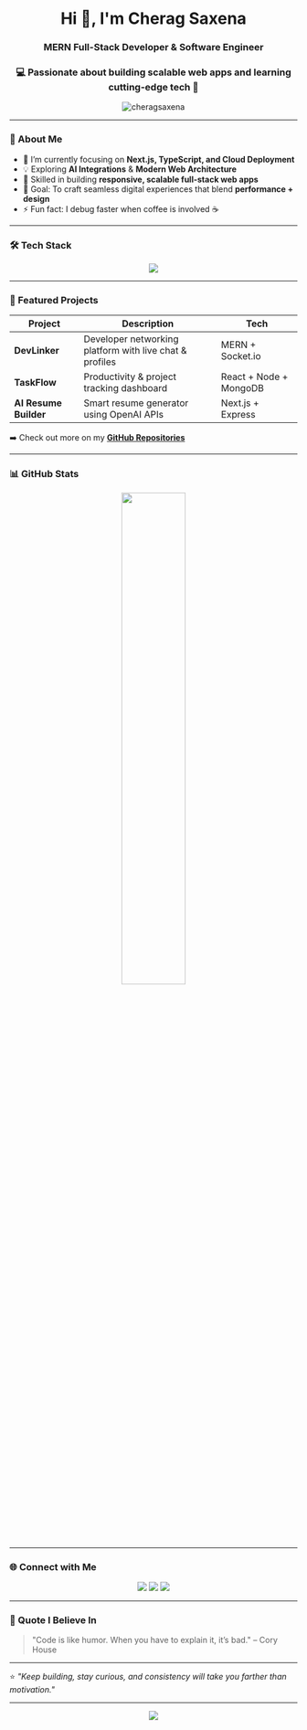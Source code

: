 <!-- 👋 Hi there -->
<h1 align="center">Hi 👋, I'm Cherag Saxena</h1>
<h3 align="center"> MERN Full-Stack Developer & Software Engineer</h3>
<h3 align="center">💻 Passionate about building scalable web apps and learning cutting-edge tech 🚀</h3>


<p align="center">
  <img src="https://komarev.com/ghpvc/?username=Cherag-16&label=Profile%20views&color=0e75b6&style=flat" alt="cheragsaxena" />
</p>

---

### 🧠 About Me

- 🌱 I’m currently focusing on **Next.js, TypeScript, and Cloud Deployment**
- 💡 Exploring **AI Integrations** & **Modern Web Architecture**
- 🧩 Skilled in building **responsive, scalable full-stack web apps**
- 🎯 Goal: To craft seamless digital experiences that blend **performance + design**
- ⚡ Fun fact: I debug faster when coffee is involved ☕

---

### 🛠️ Tech Stack

<p align="center">
  <!-- Languages -->
  <img src="https://skillicons.dev/icons?i=html,css,js,ts,react,nodejs,express,mongodb,tailwind,git,github,vscode" />
</p>

---

### 💼 Featured Projects

| Project | Description | Tech |
|----------|--------------|------|
| **DevLinker** | Developer networking platform with live chat & profiles | MERN + Socket.io |
| **TaskFlow** | Productivity & project tracking dashboard | React + Node + MongoDB |
| **AI Resume Builder** | Smart resume generator using OpenAI APIs | Next.js + Express |

➡️ Check out more on my [**GitHub Repositories**](https://github.com/Cherag-16?tab=repositories)

---

### 📊 GitHub Stats

<p align="center">
  <!-- <img width="47%" src="https://github-readme-stats.vercel.app/api?username=Cherag-16&show_icons=true&theme=tokyonight" /> -->
  <img width="47%" src="https://github-readme-streak-stats.herokuapp.com/?user=Cherag-16&theme=tokyonight" />
</p>

<!-- <p align="center">
  <img width="96%" src="https://github-readme-activity-graph.vercel.app/graph?username=Cherag-16&theme=tokyo-night" />
</p> -->
---

### 🌐 Connect with Me

<p align="center">
  <a href="https://www.linkedin.com/in/cherag-saxena-36415a2b8/" target="_blank"><img src="https://skillicons.dev/icons?i=linkedin" /></a>
  <a href="mailto:cheragsaxena16@gmail.com"><img src="https://skillicons.dev/icons?i=gmail" /></a>
  <a href="https://Cherag-16.github.io" target="_blank"><img src="https://skillicons.dev/icons?i=github" /></a>
</p>

---

### 💬 Quote I Believe In
> "Code is like humor. When you have to explain it, it’s bad." – Cory House

---

⭐️ *"Keep building, stay curious, and consistency will take you farther than motivation."*

---

<p align="center">
  <img src="https://capsule-render.vercel.app/api?type=waving&height=120&color=gradient&customColorList=0,2,2,5,30&section=footer" />
</p>

